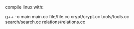 compile linux with:

g++ -o main main.cc file/file.cc crypt/crypt.cc tools/tools.cc search/search.cc relations/relations.cc


